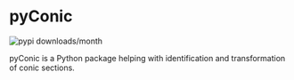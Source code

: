 # pyConic

<img alt="pypi downloads/month" src="https://img.shields.io/pypi/dm/pyConic.svg">

pyConic is a Python package helping with identification and transformation
of conic sections.

